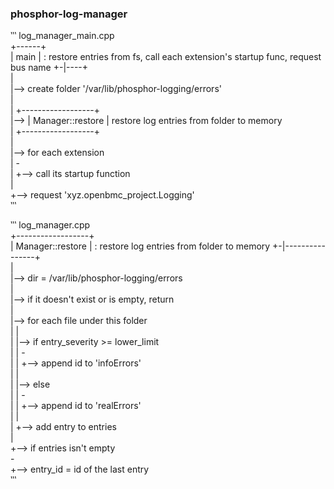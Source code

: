 ### phosphor-log-manager

‵‵‵
log_manager_main.cpp                                                                   
+------+                                                                                
| main | : restore entries from fs, call each extension's startup func, request bus name
+-|----+                                                                                
  |                                                                                     
  |--> create folder '/var/lib/phosphor-logging/errors'                                 
  |                                                                                     
  |    +------------------+                                                             
  |--> | Manager::restore | restore log entries from folder to memory                   
  |    +------------------+                                                             
  |                                                                                     
  |--> for each extension                                                               
  |    -                                                                                
  |    +--> call its startup function                                                   
  |                                                                                     
  +--> request 'xyz.openbmc_project.Logging'                                            
  ‵‵‵
  
  ‵‵‵
log_manager.cpp                                                
+------------------+                                            
| Manager::restore | : restore log entries from folder to memory
+-|----------------+                                            
  |                                                             
  |--> dir = /var/lib/phosphor-logging/errors                   
  |                                                             
  |--> if it doesn't exist or is empty, return                  
  |                                                             
  |--> for each file under this folder                          
  |    |                                                        
  |    |--> if entry_severity >= lower_limit                    
  |    |    -                                                   
  |    |    +--> append id to 'infoErrors'                      
  |    |                                                        
  |    |--> else                                                
  |    |    -                                                   
  |    |    +--> append id to 'realErrors'                      
  |    |                                                        
  |    +--> add entry to entries                                
  |                                                             
  +--> if entries isn't empty                                   
       -                                                        
       +--> entry_id = id of the last entry                     
  ‵‵‵
